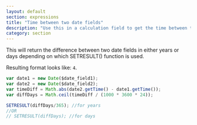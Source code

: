 ```yaml
---
layout: default
section: expressions
title: "Time between two date fields"
description: "Use this in a calculation field to get the time between two date fields."
category: section
---
```


This will return the difference between two date fields in either years or days depending on which SETRESULT() function is used.

Resulting format looks like: `4`.

```js
var date1 = new Date($date_field1);
var date2 = new Date($date_field2);
var timeDiff = Math.abs(date2.getTime() - date1.getTime());
var diffDays = Math.ceil(timeDiff / (1000 * 3600 * 24));

SETRESULT(diffDays/365); //for years
//OR
// SETRESULT(diffDays); //for days
```
